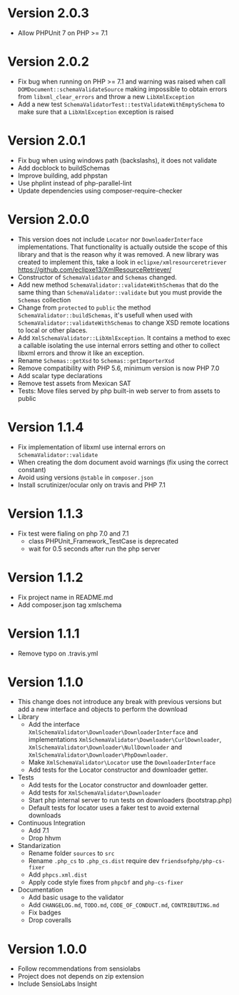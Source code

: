# Version 2.0.3
- Allow PHPUnit 7 on PHP >= 7.1

# Version 2.0.2
- Fix bug when running on PHP >= 7.1 and warning was raised when call `DOMDocument::schemaValidateSource`
  making impossible to obtain errors from `libxml_clear_errors` and throw a new `LibXmlException`
- Add a new test `SchemaValidatorTest::testValidateWithEmptySchema` to make sure that
  a `LibXmlException` exception is raised

# Version 2.0.1
- Fix bug when using windows path (backslashs), it does not validate
- Add docblock to buildSchemas
- Improve building, add phpstan
- Use phplint instead of php-parallel-lint
- Update dependencies using composer-require-checker

# Version 2.0.0
- This version does not include `Locator` nor `DownloaderInterface` implementations.
  That functionality is actually outside the scope of this library and that is the reason
  why it was removed. A new library was created to implement this, take a look in
  `eclipxe/xmlresourceretriever` https://github.com/eclipxe13/XmlResourceRetriever/
- Constructor of `SchemaValidator` and `Schemas` changed.
- Add new method `SchemaValidator::validateWithSchemas` that do the same
  thing than `SchemaValidator::validate` but you must provide the `Schemas` collection
- Change from `protected` to `public` the method `SchemaValidator::buildSchemas`,
  it's usefull when used with `SchemaValidator::validateWithSchemas` to change
  XSD remote locations to local or other places.
- Add `XmlSchemaValidator::LibXmlException`. It contains a method to exec a callable
  isolating the use internal errors setting and other to collect libxml errors
  and throw it like an exception.
- Rename `Schemas::getXsd` to `Schemas::getImporterXsd`
- Remove compatibility with PHP 5.6, minimum version is now PHP 7.0
- Add scalar type declarations
- Remove test assets from Mexican SAT
- Tests: Move files served by php built-in web server to from assets to public

# Version 1.1.4
- Fix implementation of libxml use internal errors on `SchemaValidator::validate`
- When creating the dom document avoid warnings (fix using the correct constant)
- Avoid using versions `@stable` in `composer.json`
- Install scrutinizer/ocular only on travis and PHP 7.1

# Version 1.1.3
- Fix test were fialing on php 7.0 and 7.1
    - class PHPUnit_Framework_TestCase is deprecated
    - wait for 0.5 seconds after run the php server

# Version 1.1.2
- Fix project name in README.md
- Add composer.json tag xmlschema

# Version 1.1.1
- Remove typo on .travis.yml

# Version 1.1.0
- This change does not introduce any break with previous versions but add a new interface and objects
  to perform the download
- Library
    - Add the interface `XmlSchemaValidator\Downloader\DownloaderInterface` and implementations
      `XmlSchemaValidator\Downloader\CurlDownloader`,
      `XmlSchemaValidator\Downloader\NullDownloader` and
      `XmlSchemaValidator\Downloader\PhpDownloader`.
    - Make `XmlSchemaValidator\Locator` use the `DownloaderInterface`
    - Add tests for the Locator constructor and downloader getter.
- Tests
    - Add tests for the Locator constructor and downloader getter.
    - Add tests for `XmlSchemaValidator\Downloader`
    - Start php internal server to run tests on downloaders (bootstrap.php)
    - Default tests for locator uses a faker test to avoid external downloads
- Continuous Integration
    - Add 7.1
    - Drop hhvm
- Standarization
    - Rename folder `sources` to `src`
    - Rename `.php_cs` to `.php_cs.dist` require dev `friendsofphp/php-cs-fixer`
    - Add `phpcs.xml.dist`
    - Apply code style fixes from `phpcbf` and `php-cs-fixer`
- Documentation
    - Add basic usage to the validator
    - Add `CHANGELOG.md`, `TODO.md`, `CODE_OF_CONDUCT.md`, `CONTRIBUTING.md`
    - Fix badges
    - Drop coveralls

# Version 1.0.0
- Follow recommendations from sensiolabs
- Project does not depends on zip extension
- Include SensioLabs Insight
